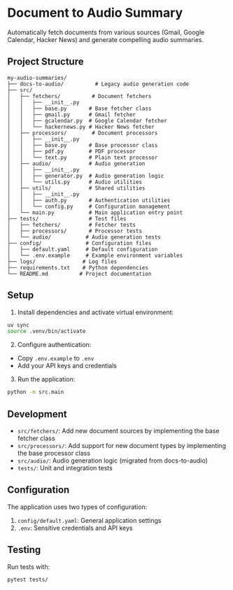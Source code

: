 # Document to Audio Summary

Automatically fetch documents from various sources (Gmail, Google Calendar, Hacker News) and generate compelling audio summaries.

## Project Structure

```
my-audio-summaries/
├── docs-to-audio/          # Legacy audio generation code
├── src/
│   ├── fetchers/          # Document fetchers
│   │   ├── __init__.py
│   │   ├── base.py       # Base fetcher class
│   │   ├── gmail.py      # Gmail fetcher
│   │   ├── gcalendar.py  # Google Calendar fetcher
│   │   └── hackernews.py # Hacker News fetcher
│   ├── processors/        # Document processors
│   │   ├── __init__.py
│   │   ├── base.py       # Base processor class
│   │   ├── pdf.py        # PDF processor
│   │   └── text.py       # Plain text processor
│   ├── audio/            # Audio generation
│   │   ├── __init__.py
│   │   ├── generator.py  # Audio generation logic
│   │   └── utils.py      # Audio utilities
│   ├── utils/            # Shared utilities
│   │   ├── __init__.py
│   │   ├── auth.py       # Authentication utilities
│   │   └── config.py     # Configuration management
│   └── main.py           # Main application entry point
├── tests/                # Test files
│   ├── fetchers/         # Fetcher tests
│   ├── processors/       # Processor tests
│   └── audio/           # Audio generation tests
├── config/              # Configuration files
│   ├── default.yaml     # Default configuration
│   └── .env.example     # Example environment variables
├── logs/               # Log files
├── requirements.txt    # Python dependencies
└── README.md          # Project documentation
```

## Setup

1. Install dependencies and activate virtual environment:

```bash
uv sync
source .venv/bin/activate
```

2. Configure authentication:

- Copy `.env.example` to `.env`
- Add your API keys and credentials

3. Run the application:

```bash
python -m src.main
```

## Development

- `src/fetchers/`: Add new document sources by implementing the base fetcher class
- `src/processors/`: Add support for new document types by implementing the base processor class
- `src/audio/`: Audio generation logic (migrated from docs-to-audio)
- `tests/`: Unit and integration tests

## Configuration

The application uses two types of configuration:

1. `config/default.yaml`: General application settings
2. `.env`: Sensitive credentials and API keys

## Testing

Run tests with:

```bash
pytest tests/
```
